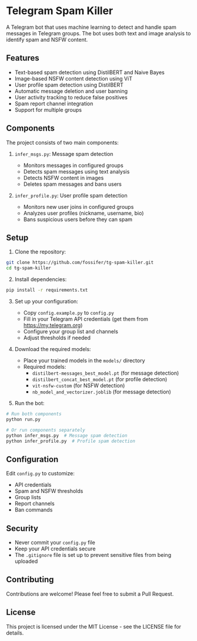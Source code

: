 # Telegram Spam Killer

A Telegram bot that uses machine learning to detect and handle spam messages in Telegram groups. The bot uses both text and image analysis to identify spam and NSFW content.

## Features

- Text-based spam detection using DistilBERT and Naive Bayes
- Image-based NSFW content detection using ViT
- User profile spam detection using DistilBERT
- Automatic message deletion and user banning
- User activity tracking to reduce false positives
- Spam report channel integration
- Support for multiple groups

## Components

The project consists of two main components:

1. `infer_msgs.py`: Message spam detection
   - Monitors messages in configured groups
   - Detects spam messages using text analysis
   - Detects NSFW content in images
   - Deletes spam messages and bans users

2. `infer_profile.py`: User profile spam detection
   - Monitors new user joins in configured groups
   - Analyzes user profiles (nickname, username, bio)
   - Bans suspicious users before they can spam

## Setup

1. Clone the repository:
```bash
git clone https://github.com/fossifer/tg-spam-killer.git
cd tg-spam-killer
```

2. Install dependencies:
```bash
pip install -r requirements.txt
```

3. Set up your configuration:
   - Copy `config.example.py` to `config.py`
   - Fill in your Telegram API credentials (get them from https://my.telegram.org)
   - Configure your group list and channels
   - Adjust thresholds if needed

4. Download the required models:
   - Place your trained models in the `models/` directory
   - Required models:
     - `distilbert-messages_best_model.pt` (for message detection)
     - `distilbert_concat_best_model.pt` (for profile detection)
     - `vit-nsfw-custom` (for NSFW detection)
     - `nb_model_and_vectorizer.joblib` (for message detection)

5. Run the bot:
```bash
# Run both components
python run.py

# Or run components separately
python infer_msgs.py  # Message spam detection
python infer_profile.py  # Profile spam detection
```

## Configuration

Edit `config.py` to customize:
- API credentials
- Spam and NSFW thresholds
- Group lists
- Report channels
- Ban commands

## Security

- Never commit your `config.py` file
- Keep your API credentials secure
- The `.gitignore` file is set up to prevent sensitive files from being uploaded

## Contributing

Contributions are welcome! Please feel free to submit a Pull Request.

## License

This project is licensed under the MIT License - see the LICENSE file for details. 